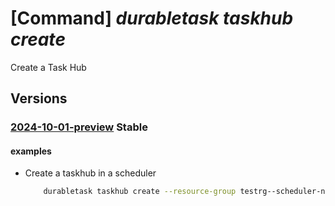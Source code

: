 # [Command] _durabletask taskhub create_

Create a Task Hub

## Versions

### [2024-10-01-preview](/Resources/mgmt-plane/L3N1YnNjcmlwdGlvbnMve30vcmVzb3VyY2Vncm91cHMve30vcHJvdmlkZXJzL21pY3Jvc29mdC5kdXJhYmxldGFzay9zY2hlZHVsZXJzL3t9L3Rhc2todWJzL3t9/2024-10-01-preview.xml) **Stable**

<!-- mgmt-plane /subscriptions/{}/resourcegroups/{}/providers/microsoft.durabletask/schedulers/{}/taskhubs/{} 2024-10-01-preview -->

#### examples

- Create a taskhub in a scheduler
    ```bash
        durabletask taskhub create --resource-group testrg--scheduler-name testscheduler --task-hub-name testtaskhub
    ```
